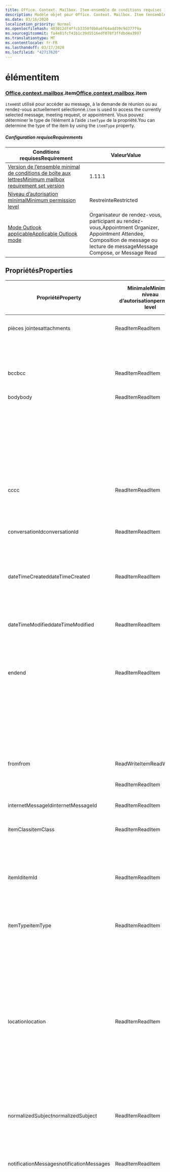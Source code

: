 ```yaml
---
title: Office. Context. Mailbox. Item-ensemble de conditions requises 1,7
description: Modèle objet pour Office. Context. Mailbox. Item (ensemble de conditions requises 1,7)
ms.date: 03/16/2020
localization_priority: Normal
ms.openlocfilehash: 403012df4ffcb3350f0b0a6f64add39c9d377f9a
ms.sourcegitcommit: fa4e81fcf41b1c39d5516edf078f3ffdbd4a3997
ms.translationtype: MT
ms.contentlocale: fr-FR
ms.lasthandoff: 03/17/2020
ms.locfileid: "42717620"
---
```

# <a name="item"></a><span data-ttu-id="6cbc9-103">élément</span><span class="sxs-lookup"><span data-stu-id="6cbc9-103">item</span></span>

### <a name="officecontextmailboxitem"></a><span data-ttu-id="6cbc9-104">[Office](office.md)[.context](office.context.md)[.mailbox](office.context.mailbox.md).item</span><span class="sxs-lookup"><span data-stu-id="6cbc9-104">[Office](office.md)[.context](office.context.md)[.mailbox](office.context.mailbox.md).item</span></span>

<span data-ttu-id="6cbc9-105">`item`est utilisé pour accéder au message, à la demande de réunion ou au rendez-vous actuellement sélectionné.</span><span class="sxs-lookup"><span data-stu-id="6cbc9-105">`item` is used to access the currently selected message, meeting request, or appointment.</span></span> <span data-ttu-id="6cbc9-106">Vous pouvez déterminer le type de l’élément à l’aide `itemType` de la propriété.</span><span class="sxs-lookup"><span data-stu-id="6cbc9-106">You can determine the type of the item by using the `itemType` property.</span></span>

##### <a name="requirements"></a><span data-ttu-id="6cbc9-107">Configuration requise</span><span class="sxs-lookup"><span data-stu-id="6cbc9-107">Requirements</span></span>

|<span data-ttu-id="6cbc9-108">Conditions requises</span><span class="sxs-lookup"><span data-stu-id="6cbc9-108">Requirement</span></span>|<span data-ttu-id="6cbc9-109">Valeur</span><span class="sxs-lookup"><span data-stu-id="6cbc9-109">Value</span></span>|
|---|---|
|[<span data-ttu-id="6cbc9-110">Version de l’ensemble minimal de conditions de boîte aux lettres</span><span class="sxs-lookup"><span data-stu-id="6cbc9-110">Minimum mailbox requirement set version</span></span>](../../requirement-sets/outlook-api-requirement-sets.md)|<span data-ttu-id="6cbc9-111">1.1</span><span class="sxs-lookup"><span data-stu-id="6cbc9-111">1.1</span></span>|
|[<span data-ttu-id="6cbc9-112">Niveau d’autorisation minimal</span><span class="sxs-lookup"><span data-stu-id="6cbc9-112">Minimum permission level</span></span>](../../../outlook/understanding-outlook-add-in-permissions.md)|<span data-ttu-id="6cbc9-113">Restreinte</span><span class="sxs-lookup"><span data-stu-id="6cbc9-113">Restricted</span></span>|
|[<span data-ttu-id="6cbc9-114">Mode Outlook applicable</span><span class="sxs-lookup"><span data-stu-id="6cbc9-114">Applicable Outlook mode</span></span>](../../../outlook/outlook-add-ins-overview.md#extension-points)|<span data-ttu-id="6cbc9-115">Organisateur de rendez-vous, participant au rendez-vous,</span><span class="sxs-lookup"><span data-stu-id="6cbc9-115">Appointment Organizer, Appointment Attendee,</span></span><br><span data-ttu-id="6cbc9-116">Composition de message ou lecture de message</span><span class="sxs-lookup"><span data-stu-id="6cbc9-116">Message Compose, or Message Read</span></span>|

## <a name="properties"></a><span data-ttu-id="6cbc9-117">Propriétés</span><span class="sxs-lookup"><span data-stu-id="6cbc9-117">Properties</span></span>

| <span data-ttu-id="6cbc9-118">Propriété</span><span class="sxs-lookup"><span data-stu-id="6cbc9-118">Property</span></span> | <span data-ttu-id="6cbc9-119">Minimale</span><span class="sxs-lookup"><span data-stu-id="6cbc9-119">Minimum</span></span><br><span data-ttu-id="6cbc9-120">niveau d’autorisation</span><span class="sxs-lookup"><span data-stu-id="6cbc9-120">permission level</span></span> | <span data-ttu-id="6cbc9-121">Détails par mode</span><span class="sxs-lookup"><span data-stu-id="6cbc9-121">Details by mode</span></span> | <span data-ttu-id="6cbc9-122">Type de retour</span><span class="sxs-lookup"><span data-stu-id="6cbc9-122">Return type</span></span> | <span data-ttu-id="6cbc9-123">Minimale</span><span class="sxs-lookup"><span data-stu-id="6cbc9-123">Minimum</span></span><br><span data-ttu-id="6cbc9-124">ensemble de conditions requises</span><span class="sxs-lookup"><span data-stu-id="6cbc9-124">requirement set</span></span> |
|---|---|---|---|:---:|
| <span data-ttu-id="6cbc9-125">pièces jointes</span><span class="sxs-lookup"><span data-stu-id="6cbc9-125">attachments</span></span> | <span data-ttu-id="6cbc9-126">ReadItem</span><span class="sxs-lookup"><span data-stu-id="6cbc9-126">ReadItem</span></span> | [<span data-ttu-id="6cbc9-127">Participant à un rendez-vous</span><span class="sxs-lookup"><span data-stu-id="6cbc9-127">Appointment Attendee</span></span>](/javascript/api/outlook/office.appointmentread?view=outlook-js-1.7#attachments) | <span data-ttu-id="6cbc9-128">Array.<[AttachmentDetails](/javascript/api/outlook/office.attachmentdetails)></span><span class="sxs-lookup"><span data-stu-id="6cbc9-128">Array.<[AttachmentDetails](/javascript/api/outlook/office.attachmentdetails)></span></span> | [<span data-ttu-id="6cbc9-129">1.1</span><span class="sxs-lookup"><span data-stu-id="6cbc9-129">1.1</span></span>](../requirement-set-1.1/outlook-requirement-set-1.1.md) |
| | | [<span data-ttu-id="6cbc9-130">Lecture de message</span><span class="sxs-lookup"><span data-stu-id="6cbc9-130">Message Read</span></span>](/javascript/api/outlook/office.messageread?view=outlook-js-1.7#attachments) | <span data-ttu-id="6cbc9-131">Array.<[AttachmentDetails](/javascript/api/outlook/office.attachmentdetails)></span><span class="sxs-lookup"><span data-stu-id="6cbc9-131">Array.<[AttachmentDetails](/javascript/api/outlook/office.attachmentdetails)></span></span> | [<span data-ttu-id="6cbc9-132">1.1</span><span class="sxs-lookup"><span data-stu-id="6cbc9-132">1.1</span></span>](../requirement-set-1.1/outlook-requirement-set-1.1.md) |
| <span data-ttu-id="6cbc9-133">bcc</span><span class="sxs-lookup"><span data-stu-id="6cbc9-133">bcc</span></span> | <span data-ttu-id="6cbc9-134">ReadItem</span><span class="sxs-lookup"><span data-stu-id="6cbc9-134">ReadItem</span></span> | [<span data-ttu-id="6cbc9-135">Composition de message</span><span class="sxs-lookup"><span data-stu-id="6cbc9-135">Message Compose</span></span>](/javascript/api/outlook/office.messagecompose?view=outlook-js-1.7#bcc) | [<span data-ttu-id="6cbc9-136">Destinataires</span><span class="sxs-lookup"><span data-stu-id="6cbc9-136">Recipients</span></span>](/javascript/api/outlook/office.recipients) | [<span data-ttu-id="6cbc9-137">1.1</span><span class="sxs-lookup"><span data-stu-id="6cbc9-137">1.1</span></span>](../requirement-set-1.1/outlook-requirement-set-1.1.md) |
| <span data-ttu-id="6cbc9-138">body</span><span class="sxs-lookup"><span data-stu-id="6cbc9-138">body</span></span> | <span data-ttu-id="6cbc9-139">ReadItem</span><span class="sxs-lookup"><span data-stu-id="6cbc9-139">ReadItem</span></span> | [<span data-ttu-id="6cbc9-140">Organisateur de rendez-vous</span><span class="sxs-lookup"><span data-stu-id="6cbc9-140">Appointment Organizer</span></span>](/javascript/api/outlook/office.appointmentcompose?view=outlook-js-1.7#body) | [<span data-ttu-id="6cbc9-141">Corps</span><span class="sxs-lookup"><span data-stu-id="6cbc9-141">Body</span></span>](/javascript/api/outlook/office.body) | [<span data-ttu-id="6cbc9-142">1.1</span><span class="sxs-lookup"><span data-stu-id="6cbc9-142">1.1</span></span>](../requirement-set-1.1/outlook-requirement-set-1.1.md) |
| | | [<span data-ttu-id="6cbc9-143">Participant à un rendez-vous</span><span class="sxs-lookup"><span data-stu-id="6cbc9-143">Appointment Attendee</span></span>](/javascript/api/outlook/office.appointmentread?view=outlook-js-1.7#body) | [<span data-ttu-id="6cbc9-144">Corps</span><span class="sxs-lookup"><span data-stu-id="6cbc9-144">Body</span></span>](/javascript/api/outlook/office.body) | [<span data-ttu-id="6cbc9-145">1.1</span><span class="sxs-lookup"><span data-stu-id="6cbc9-145">1.1</span></span>](../requirement-set-1.1/outlook-requirement-set-1.1.md) |
| | | [<span data-ttu-id="6cbc9-146">Composition de message</span><span class="sxs-lookup"><span data-stu-id="6cbc9-146">Message Compose</span></span>](/javascript/api/outlook/office.messagecompose?view=outlook-js-1.7#body) | [<span data-ttu-id="6cbc9-147">Corps</span><span class="sxs-lookup"><span data-stu-id="6cbc9-147">Body</span></span>](/javascript/api/outlook/office.body) | [<span data-ttu-id="6cbc9-148">1.1</span><span class="sxs-lookup"><span data-stu-id="6cbc9-148">1.1</span></span>](../requirement-set-1.1/outlook-requirement-set-1.1.md) |
| | | [<span data-ttu-id="6cbc9-149">Lecture de message</span><span class="sxs-lookup"><span data-stu-id="6cbc9-149">Message Read</span></span>](/javascript/api/outlook/office.messageread?view=outlook-js-1.7#body) | [<span data-ttu-id="6cbc9-150">Corps</span><span class="sxs-lookup"><span data-stu-id="6cbc9-150">Body</span></span>](/javascript/api/outlook/office.body) | [<span data-ttu-id="6cbc9-151">1.1</span><span class="sxs-lookup"><span data-stu-id="6cbc9-151">1.1</span></span>](../requirement-set-1.1/outlook-requirement-set-1.1.md) |
| <span data-ttu-id="6cbc9-152">cc</span><span class="sxs-lookup"><span data-stu-id="6cbc9-152">cc</span></span> | <span data-ttu-id="6cbc9-153">ReadItem</span><span class="sxs-lookup"><span data-stu-id="6cbc9-153">ReadItem</span></span> | [<span data-ttu-id="6cbc9-154">Composition de message</span><span class="sxs-lookup"><span data-stu-id="6cbc9-154">Message Compose</span></span>](/javascript/api/outlook/office.messagecompose?view=outlook-js-1.7#cc) | [<span data-ttu-id="6cbc9-155">Destinataires</span><span class="sxs-lookup"><span data-stu-id="6cbc9-155">Recipients</span></span>](/javascript/api/outlook/office.recipients) | [<span data-ttu-id="6cbc9-156">1.1</span><span class="sxs-lookup"><span data-stu-id="6cbc9-156">1.1</span></span>](../requirement-set-1.1/outlook-requirement-set-1.1.md) |
| | | [<span data-ttu-id="6cbc9-157">Lecture de message</span><span class="sxs-lookup"><span data-stu-id="6cbc9-157">Message Read</span></span>](/javascript/api/outlook/office.messageread?view=outlook-js-1.7#cc) | <span data-ttu-id="6cbc9-158">Tableau. <[EmailAddressDetails](/javascript/api/outlook/office.emailaddressdetails)></span><span class="sxs-lookup"><span data-stu-id="6cbc9-158">Array.<[EmailAddressDetails](/javascript/api/outlook/office.emailaddressdetails)></span></span> | [<span data-ttu-id="6cbc9-159">1.1</span><span class="sxs-lookup"><span data-stu-id="6cbc9-159">1.1</span></span>](../requirement-set-1.1/outlook-requirement-set-1.1.md) |
| <span data-ttu-id="6cbc9-160">conversationId</span><span class="sxs-lookup"><span data-stu-id="6cbc9-160">conversationId</span></span> | <span data-ttu-id="6cbc9-161">ReadItem</span><span class="sxs-lookup"><span data-stu-id="6cbc9-161">ReadItem</span></span> | [<span data-ttu-id="6cbc9-162">Composition de message</span><span class="sxs-lookup"><span data-stu-id="6cbc9-162">Message Compose</span></span>](/javascript/api/outlook/office.messagecompose?view=outlook-js-1.7#conversationid) | <span data-ttu-id="6cbc9-163">Chaîne</span><span class="sxs-lookup"><span data-stu-id="6cbc9-163">String</span></span> | [<span data-ttu-id="6cbc9-164">1.1</span><span class="sxs-lookup"><span data-stu-id="6cbc9-164">1.1</span></span>](../requirement-set-1.1/outlook-requirement-set-1.1.md) |
| | | [<span data-ttu-id="6cbc9-165">Lecture de message</span><span class="sxs-lookup"><span data-stu-id="6cbc9-165">Message Read</span></span>](/javascript/api/outlook/office.messageread?view=outlook-js-1.7#conversationid) | <span data-ttu-id="6cbc9-166">Chaîne</span><span class="sxs-lookup"><span data-stu-id="6cbc9-166">String</span></span> | [<span data-ttu-id="6cbc9-167">1.1</span><span class="sxs-lookup"><span data-stu-id="6cbc9-167">1.1</span></span>](../requirement-set-1.1/outlook-requirement-set-1.1.md) |
| <span data-ttu-id="6cbc9-168">dateTimeCreated</span><span class="sxs-lookup"><span data-stu-id="6cbc9-168">dateTimeCreated</span></span> | <span data-ttu-id="6cbc9-169">ReadItem</span><span class="sxs-lookup"><span data-stu-id="6cbc9-169">ReadItem</span></span> | [<span data-ttu-id="6cbc9-170">Participant à un rendez-vous</span><span class="sxs-lookup"><span data-stu-id="6cbc9-170">Appointment Attendee</span></span>](/javascript/api/outlook/office.appointmentread?view=outlook-js-1.7#datetimecreated) | <span data-ttu-id="6cbc9-171">Date</span><span class="sxs-lookup"><span data-stu-id="6cbc9-171">Date</span></span> | [<span data-ttu-id="6cbc9-172">1.1</span><span class="sxs-lookup"><span data-stu-id="6cbc9-172">1.1</span></span>](../requirement-set-1.1/outlook-requirement-set-1.1.md) |
| | | [<span data-ttu-id="6cbc9-173">Lecture de message</span><span class="sxs-lookup"><span data-stu-id="6cbc9-173">Message Read</span></span>](/javascript/api/outlook/office.messageread?view=outlook-js-1.7#datetimecreated) | <span data-ttu-id="6cbc9-174">Date</span><span class="sxs-lookup"><span data-stu-id="6cbc9-174">Date</span></span> | [<span data-ttu-id="6cbc9-175">1.1</span><span class="sxs-lookup"><span data-stu-id="6cbc9-175">1.1</span></span>](../requirement-set-1.1/outlook-requirement-set-1.1.md) |
| <span data-ttu-id="6cbc9-176">dateTimeModified</span><span class="sxs-lookup"><span data-stu-id="6cbc9-176">dateTimeModified</span></span> | <span data-ttu-id="6cbc9-177">ReadItem</span><span class="sxs-lookup"><span data-stu-id="6cbc9-177">ReadItem</span></span> | [<span data-ttu-id="6cbc9-178">Participant à un rendez-vous</span><span class="sxs-lookup"><span data-stu-id="6cbc9-178">Appointment Attendee</span></span>](/javascript/api/outlook/office.appointmentread?view=outlook-js-1.7#datetimemodified) | <span data-ttu-id="6cbc9-179">Date</span><span class="sxs-lookup"><span data-stu-id="6cbc9-179">Date</span></span> | [<span data-ttu-id="6cbc9-180">1.1</span><span class="sxs-lookup"><span data-stu-id="6cbc9-180">1.1</span></span>](../requirement-set-1.1/outlook-requirement-set-1.1.md) |
| | | [<span data-ttu-id="6cbc9-181">Lecture de message</span><span class="sxs-lookup"><span data-stu-id="6cbc9-181">Message Read</span></span>](/javascript/api/outlook/office.messageread?view=outlook-js-1.7#datetimemodified) | <span data-ttu-id="6cbc9-182">Date</span><span class="sxs-lookup"><span data-stu-id="6cbc9-182">Date</span></span> | [<span data-ttu-id="6cbc9-183">1.1</span><span class="sxs-lookup"><span data-stu-id="6cbc9-183">1.1</span></span>](../requirement-set-1.1/outlook-requirement-set-1.1.md) |
| <span data-ttu-id="6cbc9-184">end</span><span class="sxs-lookup"><span data-stu-id="6cbc9-184">end</span></span> | <span data-ttu-id="6cbc9-185">ReadItem</span><span class="sxs-lookup"><span data-stu-id="6cbc9-185">ReadItem</span></span> | [<span data-ttu-id="6cbc9-186">Organisateur de rendez-vous</span><span class="sxs-lookup"><span data-stu-id="6cbc9-186">Appointment Organizer</span></span>](/javascript/api/outlook/office.appointmentcompose?view=outlook-js-1.7#end) | [<span data-ttu-id="6cbc9-187">Time</span><span class="sxs-lookup"><span data-stu-id="6cbc9-187">Time</span></span>](/javascript/api/outlook/office.time) | [<span data-ttu-id="6cbc9-188">1.1</span><span class="sxs-lookup"><span data-stu-id="6cbc9-188">1.1</span></span>](../requirement-set-1.1/outlook-requirement-set-1.1.md) |
| | | [<span data-ttu-id="6cbc9-189">Participant à un rendez-vous</span><span class="sxs-lookup"><span data-stu-id="6cbc9-189">Appointment Attendee</span></span>](/javascript/api/outlook/office.appointmentread?view=outlook-js-1.7#end) | <span data-ttu-id="6cbc9-190">Date</span><span class="sxs-lookup"><span data-stu-id="6cbc9-190">Date</span></span> | [<span data-ttu-id="6cbc9-191">1.1</span><span class="sxs-lookup"><span data-stu-id="6cbc9-191">1.1</span></span>](../requirement-set-1.1/outlook-requirement-set-1.1.md) |
| | | [<span data-ttu-id="6cbc9-192">Lecture de message</span><span class="sxs-lookup"><span data-stu-id="6cbc9-192">Message Read</span></span>](/javascript/api/outlook/office.messageread?view=outlook-js-1.7#end)<br><span data-ttu-id="6cbc9-193">(Demande de réunion)</span><span class="sxs-lookup"><span data-stu-id="6cbc9-193">(Meeting Request)</span></span> | <span data-ttu-id="6cbc9-194">Date</span><span class="sxs-lookup"><span data-stu-id="6cbc9-194">Date</span></span> | [<span data-ttu-id="6cbc9-195">1.1</span><span class="sxs-lookup"><span data-stu-id="6cbc9-195">1.1</span></span>](../requirement-set-1.1/outlook-requirement-set-1.1.md) |
| <span data-ttu-id="6cbc9-196">from</span><span class="sxs-lookup"><span data-stu-id="6cbc9-196">from</span></span> | <span data-ttu-id="6cbc9-197">ReadWriteItem</span><span class="sxs-lookup"><span data-stu-id="6cbc9-197">ReadWriteItem</span></span> | [<span data-ttu-id="6cbc9-198">Composition de message</span><span class="sxs-lookup"><span data-stu-id="6cbc9-198">Message Compose</span></span>](/javascript/api/outlook/office.messagecompose?view=outlook-js-1.7#from) | [<span data-ttu-id="6cbc9-199">From</span><span class="sxs-lookup"><span data-stu-id="6cbc9-199">From</span></span>](/javascript/api/outlook/office.from) | [<span data-ttu-id="6cbc9-200">1,7</span><span class="sxs-lookup"><span data-stu-id="6cbc9-200">1.7</span></span>](../requirement-set-1.7/outlook-requirement-set-1.7.md) |
| | <span data-ttu-id="6cbc9-201">ReadItem</span><span class="sxs-lookup"><span data-stu-id="6cbc9-201">ReadItem</span></span> | [<span data-ttu-id="6cbc9-202">Lecture de message</span><span class="sxs-lookup"><span data-stu-id="6cbc9-202">Message Read</span></span>](/javascript/api/outlook/office.messageread?view=outlook-js-1.7#from) | [<span data-ttu-id="6cbc9-203">EmailAddressDetails</span><span class="sxs-lookup"><span data-stu-id="6cbc9-203">EmailAddressDetails</span></span>](/javascript/api/outlook/office.emailaddressdetails) | [<span data-ttu-id="6cbc9-204">1.1</span><span class="sxs-lookup"><span data-stu-id="6cbc9-204">1.1</span></span>](../requirement-set-1.1/outlook-requirement-set-1.1.md) |
| <span data-ttu-id="6cbc9-205">internetMessageId</span><span class="sxs-lookup"><span data-stu-id="6cbc9-205">internetMessageId</span></span> | <span data-ttu-id="6cbc9-206">ReadItem</span><span class="sxs-lookup"><span data-stu-id="6cbc9-206">ReadItem</span></span> | [<span data-ttu-id="6cbc9-207">Lecture de message</span><span class="sxs-lookup"><span data-stu-id="6cbc9-207">Message Read</span></span>](/javascript/api/outlook/office.messageread?view=outlook-js-1.7#internetmessageid) | <span data-ttu-id="6cbc9-208">Chaîne</span><span class="sxs-lookup"><span data-stu-id="6cbc9-208">String</span></span> | [<span data-ttu-id="6cbc9-209">1.1</span><span class="sxs-lookup"><span data-stu-id="6cbc9-209">1.1</span></span>](../requirement-set-1.1/outlook-requirement-set-1.1.md) |
| <span data-ttu-id="6cbc9-210">itemClass</span><span class="sxs-lookup"><span data-stu-id="6cbc9-210">itemClass</span></span> | <span data-ttu-id="6cbc9-211">ReadItem</span><span class="sxs-lookup"><span data-stu-id="6cbc9-211">ReadItem</span></span> | [<span data-ttu-id="6cbc9-212">Participant à un rendez-vous</span><span class="sxs-lookup"><span data-stu-id="6cbc9-212">Appointment Attendee</span></span>](/javascript/api/outlook/office.appointmentread?view=outlook-js-1.7#itemclass) | <span data-ttu-id="6cbc9-213">Chaîne</span><span class="sxs-lookup"><span data-stu-id="6cbc9-213">String</span></span> | [<span data-ttu-id="6cbc9-214">1.1</span><span class="sxs-lookup"><span data-stu-id="6cbc9-214">1.1</span></span>](../requirement-set-1.1/outlook-requirement-set-1.1.md) |
| | | [<span data-ttu-id="6cbc9-215">Lecture de message</span><span class="sxs-lookup"><span data-stu-id="6cbc9-215">Message Read</span></span>](/javascript/api/outlook/office.messageread?view=outlook-js-1.7#itemclass) | <span data-ttu-id="6cbc9-216">Chaîne</span><span class="sxs-lookup"><span data-stu-id="6cbc9-216">String</span></span> | [<span data-ttu-id="6cbc9-217">1.1</span><span class="sxs-lookup"><span data-stu-id="6cbc9-217">1.1</span></span>](../requirement-set-1.1/outlook-requirement-set-1.1.md) |
| <span data-ttu-id="6cbc9-218">itemId</span><span class="sxs-lookup"><span data-stu-id="6cbc9-218">itemId</span></span> | <span data-ttu-id="6cbc9-219">ReadItem</span><span class="sxs-lookup"><span data-stu-id="6cbc9-219">ReadItem</span></span> | [<span data-ttu-id="6cbc9-220">Participant à un rendez-vous</span><span class="sxs-lookup"><span data-stu-id="6cbc9-220">Appointment Attendee</span></span>](/javascript/api/outlook/office.appointmentread?view=outlook-js-1.7#itemid) | <span data-ttu-id="6cbc9-221">Chaîne</span><span class="sxs-lookup"><span data-stu-id="6cbc9-221">String</span></span> | [<span data-ttu-id="6cbc9-222">1.1</span><span class="sxs-lookup"><span data-stu-id="6cbc9-222">1.1</span></span>](../requirement-set-1.1/outlook-requirement-set-1.1.md) |
| | | [<span data-ttu-id="6cbc9-223">Lecture de message</span><span class="sxs-lookup"><span data-stu-id="6cbc9-223">Message Read</span></span>](/javascript/api/outlook/office.messageread?view=outlook-js-1.7#itemid) | <span data-ttu-id="6cbc9-224">Chaîne</span><span class="sxs-lookup"><span data-stu-id="6cbc9-224">String</span></span> | [<span data-ttu-id="6cbc9-225">1.1</span><span class="sxs-lookup"><span data-stu-id="6cbc9-225">1.1</span></span>](../requirement-set-1.1/outlook-requirement-set-1.1.md) |
| <span data-ttu-id="6cbc9-226">itemType</span><span class="sxs-lookup"><span data-stu-id="6cbc9-226">itemType</span></span> | <span data-ttu-id="6cbc9-227">ReadItem</span><span class="sxs-lookup"><span data-stu-id="6cbc9-227">ReadItem</span></span> | [<span data-ttu-id="6cbc9-228">Organisateur de rendez-vous</span><span class="sxs-lookup"><span data-stu-id="6cbc9-228">Appointment Organizer</span></span>](/javascript/api/outlook/office.appointmentcompose?view=outlook-js-1.7#itemtype) | [<span data-ttu-id="6cbc9-229">MailboxEnums. ItemType</span><span class="sxs-lookup"><span data-stu-id="6cbc9-229">MailboxEnums.ItemType</span></span>](/javascript/api/outlook/office.mailboxenums.itemtype) | [<span data-ttu-id="6cbc9-230">1.1</span><span class="sxs-lookup"><span data-stu-id="6cbc9-230">1.1</span></span>](../requirement-set-1.1/outlook-requirement-set-1.1.md) |
| | | [<span data-ttu-id="6cbc9-231">Participant à un rendez-vous</span><span class="sxs-lookup"><span data-stu-id="6cbc9-231">Appointment Attendee</span></span>](/javascript/api/outlook/office.appointmentread?view=outlook-js-1.7#itemtype) | [<span data-ttu-id="6cbc9-232">MailboxEnums. ItemType</span><span class="sxs-lookup"><span data-stu-id="6cbc9-232">MailboxEnums.ItemType</span></span>](/javascript/api/outlook/office.mailboxenums.itemtype) | [<span data-ttu-id="6cbc9-233">1.1</span><span class="sxs-lookup"><span data-stu-id="6cbc9-233">1.1</span></span>](../requirement-set-1.1/outlook-requirement-set-1.1.md) |
| | | [<span data-ttu-id="6cbc9-234">Composition de message</span><span class="sxs-lookup"><span data-stu-id="6cbc9-234">Message Compose</span></span>](/javascript/api/outlook/office.messagecompose?view=outlook-js-1.7#itemtype) | [<span data-ttu-id="6cbc9-235">MailboxEnums. ItemType</span><span class="sxs-lookup"><span data-stu-id="6cbc9-235">MailboxEnums.ItemType</span></span>](/javascript/api/outlook/office.mailboxenums.itemtype) | [<span data-ttu-id="6cbc9-236">1.1</span><span class="sxs-lookup"><span data-stu-id="6cbc9-236">1.1</span></span>](../requirement-set-1.1/outlook-requirement-set-1.1.md) |
| | | [<span data-ttu-id="6cbc9-237">Lecture de message</span><span class="sxs-lookup"><span data-stu-id="6cbc9-237">Message Read</span></span>](/javascript/api/outlook/office.messageread?view=outlook-js-1.7#itemtype) | [<span data-ttu-id="6cbc9-238">MailboxEnums. ItemType</span><span class="sxs-lookup"><span data-stu-id="6cbc9-238">MailboxEnums.ItemType</span></span>](/javascript/api/outlook/office.mailboxenums.itemtype) | [<span data-ttu-id="6cbc9-239">1.1</span><span class="sxs-lookup"><span data-stu-id="6cbc9-239">1.1</span></span>](../requirement-set-1.1/outlook-requirement-set-1.1.md) |
| <span data-ttu-id="6cbc9-240">location</span><span class="sxs-lookup"><span data-stu-id="6cbc9-240">location</span></span> | <span data-ttu-id="6cbc9-241">ReadItem</span><span class="sxs-lookup"><span data-stu-id="6cbc9-241">ReadItem</span></span> | [<span data-ttu-id="6cbc9-242">Organisateur de rendez-vous</span><span class="sxs-lookup"><span data-stu-id="6cbc9-242">Appointment Organizer</span></span>](/javascript/api/outlook/office.appointmentcompose?view=outlook-js-1.7#location) | [<span data-ttu-id="6cbc9-243">Location</span><span class="sxs-lookup"><span data-stu-id="6cbc9-243">Location</span></span>](/javascript/api/outlook/office.location) | [<span data-ttu-id="6cbc9-244">1.1</span><span class="sxs-lookup"><span data-stu-id="6cbc9-244">1.1</span></span>](../requirement-set-1.1/outlook-requirement-set-1.1.md) |
| | | [<span data-ttu-id="6cbc9-245">Participant à un rendez-vous</span><span class="sxs-lookup"><span data-stu-id="6cbc9-245">Appointment Attendee</span></span>](/javascript/api/outlook/office.appointmentread?view=outlook-js-1.7#location) | <span data-ttu-id="6cbc9-246">Chaîne</span><span class="sxs-lookup"><span data-stu-id="6cbc9-246">String</span></span> | [<span data-ttu-id="6cbc9-247">1.1</span><span class="sxs-lookup"><span data-stu-id="6cbc9-247">1.1</span></span>](../requirement-set-1.1/outlook-requirement-set-1.1.md) |
| | | [<span data-ttu-id="6cbc9-248">Lecture de message</span><span class="sxs-lookup"><span data-stu-id="6cbc9-248">Message Read</span></span>](/javascript/api/outlook/office.messageread?view=outlook-js-1.7#location)<br><span data-ttu-id="6cbc9-249">(Demande de réunion)</span><span class="sxs-lookup"><span data-stu-id="6cbc9-249">(Meeting Request)</span></span> | <span data-ttu-id="6cbc9-250">Chaîne</span><span class="sxs-lookup"><span data-stu-id="6cbc9-250">String</span></span> | [<span data-ttu-id="6cbc9-251">1.1</span><span class="sxs-lookup"><span data-stu-id="6cbc9-251">1.1</span></span>](../requirement-set-1.1/outlook-requirement-set-1.1.md) |
| <span data-ttu-id="6cbc9-252">normalizedSubject</span><span class="sxs-lookup"><span data-stu-id="6cbc9-252">normalizedSubject</span></span> | <span data-ttu-id="6cbc9-253">ReadItem</span><span class="sxs-lookup"><span data-stu-id="6cbc9-253">ReadItem</span></span> | [<span data-ttu-id="6cbc9-254">Participant à un rendez-vous</span><span class="sxs-lookup"><span data-stu-id="6cbc9-254">Appointment Attendee</span></span>](/javascript/api/outlook/office.appointmentread?view=outlook-js-1.7#normalizedsubject) | <span data-ttu-id="6cbc9-255">Chaîne</span><span class="sxs-lookup"><span data-stu-id="6cbc9-255">String</span></span> | [<span data-ttu-id="6cbc9-256">1.1</span><span class="sxs-lookup"><span data-stu-id="6cbc9-256">1.1</span></span>](../requirement-set-1.1/outlook-requirement-set-1.1.md) |
| | | [<span data-ttu-id="6cbc9-257">Lecture de message</span><span class="sxs-lookup"><span data-stu-id="6cbc9-257">Message Read</span></span>](/javascript/api/outlook/office.messageread?view=outlook-js-1.7#normalizedsubject) | <span data-ttu-id="6cbc9-258">Chaîne</span><span class="sxs-lookup"><span data-stu-id="6cbc9-258">String</span></span> | [<span data-ttu-id="6cbc9-259">1.1</span><span class="sxs-lookup"><span data-stu-id="6cbc9-259">1.1</span></span>](../requirement-set-1.1/outlook-requirement-set-1.1.md) |
| <span data-ttu-id="6cbc9-260">notificationMessages</span><span class="sxs-lookup"><span data-stu-id="6cbc9-260">notificationMessages</span></span> | <span data-ttu-id="6cbc9-261">ReadItem</span><span class="sxs-lookup"><span data-stu-id="6cbc9-261">ReadItem</span></span> | [<span data-ttu-id="6cbc9-262">Organisateur de rendez-vous</span><span class="sxs-lookup"><span data-stu-id="6cbc9-262">Appointment Organizer</span></span>](/javascript/api/outlook/office.appointmentcompose?view=outlook-js-1.7#notificationmessages) | [<span data-ttu-id="6cbc9-263">NotificationMessages</span><span class="sxs-lookup"><span data-stu-id="6cbc9-263">NotificationMessages</span></span>](/javascript/api/outlook/office.notificationmessages) | [<span data-ttu-id="6cbc9-264">1.3</span><span class="sxs-lookup"><span data-stu-id="6cbc9-264">1.3</span></span>](../requirement-set-1.3/outlook-requirement-set-1.3.md) |
| | | [<span data-ttu-id="6cbc9-265">Participant à un rendez-vous</span><span class="sxs-lookup"><span data-stu-id="6cbc9-265">Appointment Attendee</span></span>](/javascript/api/outlook/office.appointmentread?view=outlook-js-1.7#notificationmessages) | [<span data-ttu-id="6cbc9-266">NotificationMessages</span><span class="sxs-lookup"><span data-stu-id="6cbc9-266">NotificationMessages</span></span>](/javascript/api/outlook/office.notificationmessages) | [<span data-ttu-id="6cbc9-267">1.3</span><span class="sxs-lookup"><span data-stu-id="6cbc9-267">1.3</span></span>](../requirement-set-1.3/outlook-requirement-set-1.3.md) |
| | | [<span data-ttu-id="6cbc9-268">Composition de message</span><span class="sxs-lookup"><span data-stu-id="6cbc9-268">Message Compose</span></span>](/javascript/api/outlook/office.messagecompose?view=outlook-js-1.7#notificationmessages) | [<span data-ttu-id="6cbc9-269">NotificationMessages</span><span class="sxs-lookup"><span data-stu-id="6cbc9-269">NotificationMessages</span></span>](/javascript/api/outlook/office.notificationmessages) | [<span data-ttu-id="6cbc9-270">1.3</span><span class="sxs-lookup"><span data-stu-id="6cbc9-270">1.3</span></span>](../requirement-set-1.3/outlook-requirement-set-1.3.md) |
| | | [<span data-ttu-id="6cbc9-271">Lecture de message</span><span class="sxs-lookup"><span data-stu-id="6cbc9-271">Message Read</span></span>](/javascript/api/outlook/office.messageread?view=outlook-js-1.7#notificationmessages) | [<span data-ttu-id="6cbc9-272">NotificationMessages</span><span class="sxs-lookup"><span data-stu-id="6cbc9-272">NotificationMessages</span></span>](/javascript/api/outlook/office.notificationmessages) | [<span data-ttu-id="6cbc9-273">1.3</span><span class="sxs-lookup"><span data-stu-id="6cbc9-273">1.3</span></span>](../requirement-set-1.3/outlook-requirement-set-1.3.md) |
| <span data-ttu-id="6cbc9-274">optionalAttendees</span><span class="sxs-lookup"><span data-stu-id="6cbc9-274">optionalAttendees</span></span> | <span data-ttu-id="6cbc9-275">ReadItem</span><span class="sxs-lookup"><span data-stu-id="6cbc9-275">ReadItem</span></span> | [<span data-ttu-id="6cbc9-276">Organisateur de rendez-vous</span><span class="sxs-lookup"><span data-stu-id="6cbc9-276">Appointment Organizer</span></span>](/javascript/api/outlook/office.appointmentcompose?view=outlook-js-1.7#optionalattendees) | [<span data-ttu-id="6cbc9-277">Destinataires</span><span class="sxs-lookup"><span data-stu-id="6cbc9-277">Recipients</span></span>](/javascript/api/outlook/office.recipients) | [<span data-ttu-id="6cbc9-278">1.1</span><span class="sxs-lookup"><span data-stu-id="6cbc9-278">1.1</span></span>](../requirement-set-1.1/outlook-requirement-set-1.1.md) |
| | | [<span data-ttu-id="6cbc9-279">Participant à un rendez-vous</span><span class="sxs-lookup"><span data-stu-id="6cbc9-279">Appointment Attendee</span></span>](/javascript/api/outlook/office.appointmentread?view=outlook-js-1.7#optionalattendees) | <span data-ttu-id="6cbc9-280">Tableau. <[EmailAddressDetails](/javascript/api/outlook/office.emailaddressdetails)></span><span class="sxs-lookup"><span data-stu-id="6cbc9-280">Array.<[EmailAddressDetails](/javascript/api/outlook/office.emailaddressdetails)></span></span> | [<span data-ttu-id="6cbc9-281">1.1</span><span class="sxs-lookup"><span data-stu-id="6cbc9-281">1.1</span></span>](../requirement-set-1.1/outlook-requirement-set-1.1.md) |
| <span data-ttu-id="6cbc9-282">organizer</span><span class="sxs-lookup"><span data-stu-id="6cbc9-282">organizer</span></span> | <span data-ttu-id="6cbc9-283">ReadWriteItem</span><span class="sxs-lookup"><span data-stu-id="6cbc9-283">ReadWriteItem</span></span> | [<span data-ttu-id="6cbc9-284">Organisateur de rendez-vous</span><span class="sxs-lookup"><span data-stu-id="6cbc9-284">Appointment Organizer</span></span>](/javascript/api/outlook/office.appointmentcompose?view=outlook-js-1.7#organizer) | [<span data-ttu-id="6cbc9-285">Organizer</span><span class="sxs-lookup"><span data-stu-id="6cbc9-285">Organizer</span></span>](/javascript/api/outlook/office.organizer) | [<span data-ttu-id="6cbc9-286">1,7</span><span class="sxs-lookup"><span data-stu-id="6cbc9-286">1.7</span></span>](../requirement-set-1.7/outlook-requirement-set-1.7.md) |
| | <span data-ttu-id="6cbc9-287">ReadItem</span><span class="sxs-lookup"><span data-stu-id="6cbc9-287">ReadItem</span></span> | [<span data-ttu-id="6cbc9-288">Participant à un rendez-vous</span><span class="sxs-lookup"><span data-stu-id="6cbc9-288">Appointment Attendee</span></span>](/javascript/api/outlook/office.appointmentread?view=outlook-js-1.7#organizer) | [<span data-ttu-id="6cbc9-289">EmailAddressDetails</span><span class="sxs-lookup"><span data-stu-id="6cbc9-289">EmailAddressDetails</span></span>](/javascript/api/outlook/office.emailaddressdetails) | [<span data-ttu-id="6cbc9-290">1.1</span><span class="sxs-lookup"><span data-stu-id="6cbc9-290">1.1</span></span>](../requirement-set-1.1/outlook-requirement-set-1.1.md) |
| <span data-ttu-id="6cbc9-291">recurrence</span><span class="sxs-lookup"><span data-stu-id="6cbc9-291">recurrence</span></span> | <span data-ttu-id="6cbc9-292">ReadItem</span><span class="sxs-lookup"><span data-stu-id="6cbc9-292">ReadItem</span></span> | [<span data-ttu-id="6cbc9-293">Organisateur de rendez-vous</span><span class="sxs-lookup"><span data-stu-id="6cbc9-293">Appointment Organizer</span></span>](/javascript/api/outlook/office.appointmentcompose?view=outlook-js-1.7#recurrence) | [<span data-ttu-id="6cbc9-294">Instances</span><span class="sxs-lookup"><span data-stu-id="6cbc9-294">Recurrence</span></span>](/javascript/api/outlook/office.recurrence) | [<span data-ttu-id="6cbc9-295">1,7</span><span class="sxs-lookup"><span data-stu-id="6cbc9-295">1.7</span></span>](../requirement-set-1.7/outlook-requirement-set-1.7.md) |
| | | [<span data-ttu-id="6cbc9-296">Participant à un rendez-vous</span><span class="sxs-lookup"><span data-stu-id="6cbc9-296">Appointment Attendee</span></span>](/javascript/api/outlook/office.appointmentread?view=outlook-js-1.7#recurrence) | [<span data-ttu-id="6cbc9-297">Instances</span><span class="sxs-lookup"><span data-stu-id="6cbc9-297">Recurrence</span></span>](/javascript/api/outlook/office.recurrence) | [<span data-ttu-id="6cbc9-298">1,7</span><span class="sxs-lookup"><span data-stu-id="6cbc9-298">1.7</span></span>](../requirement-set-1.7/outlook-requirement-set-1.7.md) |
| | | [<span data-ttu-id="6cbc9-299">Lecture de message</span><span class="sxs-lookup"><span data-stu-id="6cbc9-299">Message Read</span></span>](/javascript/api/outlook/office.messageread?view=outlook-js-1.7#recurrence)<br><span data-ttu-id="6cbc9-300">(Demande de réunion)</span><span class="sxs-lookup"><span data-stu-id="6cbc9-300">(Meeting Request)</span></span> | [<span data-ttu-id="6cbc9-301">Instances</span><span class="sxs-lookup"><span data-stu-id="6cbc9-301">Recurrence</span></span>](/javascript/api/outlook/office.recurrence) | [<span data-ttu-id="6cbc9-302">1,7</span><span class="sxs-lookup"><span data-stu-id="6cbc9-302">1.7</span></span>](../requirement-set-1.7/outlook-requirement-set-1.7.md) |
| <span data-ttu-id="6cbc9-303">requiredAttendees</span><span class="sxs-lookup"><span data-stu-id="6cbc9-303">requiredAttendees</span></span> | <span data-ttu-id="6cbc9-304">ReadItem</span><span class="sxs-lookup"><span data-stu-id="6cbc9-304">ReadItem</span></span> | [<span data-ttu-id="6cbc9-305">Organisateur de rendez-vous</span><span class="sxs-lookup"><span data-stu-id="6cbc9-305">Appointment Organizer</span></span>](/javascript/api/outlook/office.appointmentcompose?view=outlook-js-1.7#requiredattendees) | [<span data-ttu-id="6cbc9-306">Destinataires</span><span class="sxs-lookup"><span data-stu-id="6cbc9-306">Recipients</span></span>](/javascript/api/outlook/office.recipients) | [<span data-ttu-id="6cbc9-307">1.1</span><span class="sxs-lookup"><span data-stu-id="6cbc9-307">1.1</span></span>](../requirement-set-1.1/outlook-requirement-set-1.1.md) |
| | | [<span data-ttu-id="6cbc9-308">Participant à un rendez-vous</span><span class="sxs-lookup"><span data-stu-id="6cbc9-308">Appointment Attendee</span></span>](/javascript/api/outlook/office.appointmentread?view=outlook-js-1.7#requiredattendees) | <span data-ttu-id="6cbc9-309">Tableau. <[EmailAddressDetails](/javascript/api/outlook/office.emailaddressdetails)></span><span class="sxs-lookup"><span data-stu-id="6cbc9-309">Array.<[EmailAddressDetails](/javascript/api/outlook/office.emailaddressdetails)></span></span> | [<span data-ttu-id="6cbc9-310">1.1</span><span class="sxs-lookup"><span data-stu-id="6cbc9-310">1.1</span></span>](../requirement-set-1.1/outlook-requirement-set-1.1.md) |
| <span data-ttu-id="6cbc9-311">expéditeur</span><span class="sxs-lookup"><span data-stu-id="6cbc9-311">sender</span></span> | <span data-ttu-id="6cbc9-312">ReadItem</span><span class="sxs-lookup"><span data-stu-id="6cbc9-312">ReadItem</span></span> | [<span data-ttu-id="6cbc9-313">Lecture de message</span><span class="sxs-lookup"><span data-stu-id="6cbc9-313">Message Read</span></span>](/javascript/api/outlook/office.messageread?view=outlook-js-1.7#sender) | [<span data-ttu-id="6cbc9-314">EmailAddressDetails</span><span class="sxs-lookup"><span data-stu-id="6cbc9-314">EmailAddressDetails</span></span>](/javascript/api/outlook/office.emailaddressdetails) | [<span data-ttu-id="6cbc9-315">1.1</span><span class="sxs-lookup"><span data-stu-id="6cbc9-315">1.1</span></span>](../requirement-set-1.1/outlook-requirement-set-1.1.md) |
| <span data-ttu-id="6cbc9-316">seriesId</span><span class="sxs-lookup"><span data-stu-id="6cbc9-316">seriesId</span></span> | <span data-ttu-id="6cbc9-317">ReadItem</span><span class="sxs-lookup"><span data-stu-id="6cbc9-317">ReadItem</span></span> | [<span data-ttu-id="6cbc9-318">Organisateur de rendez-vous</span><span class="sxs-lookup"><span data-stu-id="6cbc9-318">Appointment Organizer</span></span>](/javascript/api/outlook/office.appointmentcompose?view=outlook-js-1.7#seriesid) | <span data-ttu-id="6cbc9-319">Chaîne</span><span class="sxs-lookup"><span data-stu-id="6cbc9-319">String</span></span> | [<span data-ttu-id="6cbc9-320">1,7</span><span class="sxs-lookup"><span data-stu-id="6cbc9-320">1.7</span></span>](../requirement-set-1.7/outlook-requirement-set-1.7.md) |
| | | [<span data-ttu-id="6cbc9-321">Participant à un rendez-vous</span><span class="sxs-lookup"><span data-stu-id="6cbc9-321">Appointment Attendee</span></span>](/javascript/api/outlook/office.appointmentread?view=outlook-js-1.7#seriesid) | <span data-ttu-id="6cbc9-322">Chaîne</span><span class="sxs-lookup"><span data-stu-id="6cbc9-322">String</span></span> | [<span data-ttu-id="6cbc9-323">1,7</span><span class="sxs-lookup"><span data-stu-id="6cbc9-323">1.7</span></span>](../requirement-set-1.7/outlook-requirement-set-1.7.md) |
| | | [<span data-ttu-id="6cbc9-324">Composition de message</span><span class="sxs-lookup"><span data-stu-id="6cbc9-324">Message Compose</span></span>](/javascript/api/outlook/office.messagecompose?view=outlook-js-1.7#seriesid) | <span data-ttu-id="6cbc9-325">Chaîne</span><span class="sxs-lookup"><span data-stu-id="6cbc9-325">String</span></span> | [<span data-ttu-id="6cbc9-326">1,7</span><span class="sxs-lookup"><span data-stu-id="6cbc9-326">1.7</span></span>](../requirement-set-1.7/outlook-requirement-set-1.7.md) |
| | | [<span data-ttu-id="6cbc9-327">Lecture de message</span><span class="sxs-lookup"><span data-stu-id="6cbc9-327">Message Read</span></span>](/javascript/api/outlook/office.messageread?view=outlook-js-1.7#seriesid) | <span data-ttu-id="6cbc9-328">Chaîne</span><span class="sxs-lookup"><span data-stu-id="6cbc9-328">String</span></span> | [<span data-ttu-id="6cbc9-329">1,7</span><span class="sxs-lookup"><span data-stu-id="6cbc9-329">1.7</span></span>](../requirement-set-1.7/outlook-requirement-set-1.7.md) |
| <span data-ttu-id="6cbc9-330">start</span><span class="sxs-lookup"><span data-stu-id="6cbc9-330">start</span></span> | <span data-ttu-id="6cbc9-331">ReadItem</span><span class="sxs-lookup"><span data-stu-id="6cbc9-331">ReadItem</span></span> | [<span data-ttu-id="6cbc9-332">Organisateur de rendez-vous</span><span class="sxs-lookup"><span data-stu-id="6cbc9-332">Appointment Organizer</span></span>](/javascript/api/outlook/office.appointmentcompose?view=outlook-js-1.7#start) | [<span data-ttu-id="6cbc9-333">Time</span><span class="sxs-lookup"><span data-stu-id="6cbc9-333">Time</span></span>](/javascript/api/outlook/office.time) | [<span data-ttu-id="6cbc9-334">1.1</span><span class="sxs-lookup"><span data-stu-id="6cbc9-334">1.1</span></span>](../requirement-set-1.1/outlook-requirement-set-1.1.md) |
| | | [<span data-ttu-id="6cbc9-335">Participant à un rendez-vous</span><span class="sxs-lookup"><span data-stu-id="6cbc9-335">Appointment Attendee</span></span>](/javascript/api/outlook/office.appointmentread?view=outlook-js-1.7#start) | <span data-ttu-id="6cbc9-336">Date</span><span class="sxs-lookup"><span data-stu-id="6cbc9-336">Date</span></span> | [<span data-ttu-id="6cbc9-337">1.1</span><span class="sxs-lookup"><span data-stu-id="6cbc9-337">1.1</span></span>](../requirement-set-1.1/outlook-requirement-set-1.1.md) |
| | | [<span data-ttu-id="6cbc9-338">Lecture de message</span><span class="sxs-lookup"><span data-stu-id="6cbc9-338">Message Read</span></span>](/javascript/api/outlook/office.messageread?view=outlook-js-1.7#start)<br><span data-ttu-id="6cbc9-339">(Demande de réunion)</span><span class="sxs-lookup"><span data-stu-id="6cbc9-339">(Meeting Request)</span></span> | <span data-ttu-id="6cbc9-340">Date</span><span class="sxs-lookup"><span data-stu-id="6cbc9-340">Date</span></span> | [<span data-ttu-id="6cbc9-341">1.1</span><span class="sxs-lookup"><span data-stu-id="6cbc9-341">1.1</span></span>](../requirement-set-1.1/outlook-requirement-set-1.1.md) |
| <span data-ttu-id="6cbc9-342">sujet</span><span class="sxs-lookup"><span data-stu-id="6cbc9-342">subject</span></span> | <span data-ttu-id="6cbc9-343">ReadItem</span><span class="sxs-lookup"><span data-stu-id="6cbc9-343">ReadItem</span></span> | [<span data-ttu-id="6cbc9-344">Organisateur de rendez-vous</span><span class="sxs-lookup"><span data-stu-id="6cbc9-344">Appointment Organizer</span></span>](/javascript/api/outlook/office.appointmentcompose?view=outlook-js-1.7#subject) | [<span data-ttu-id="6cbc9-345">Subject</span><span class="sxs-lookup"><span data-stu-id="6cbc9-345">Subject</span></span>](/javascript/api/outlook/office.subject) | [<span data-ttu-id="6cbc9-346">1.1</span><span class="sxs-lookup"><span data-stu-id="6cbc9-346">1.1</span></span>](../requirement-set-1.1/outlook-requirement-set-1.1.md) |
| | | [<span data-ttu-id="6cbc9-347">Participant à un rendez-vous</span><span class="sxs-lookup"><span data-stu-id="6cbc9-347">Appointment Attendee</span></span>](/javascript/api/outlook/office.appointmentread?view=outlook-js-1.7#subject) | <span data-ttu-id="6cbc9-348">Chaîne</span><span class="sxs-lookup"><span data-stu-id="6cbc9-348">String</span></span> | [<span data-ttu-id="6cbc9-349">1.1</span><span class="sxs-lookup"><span data-stu-id="6cbc9-349">1.1</span></span>](../requirement-set-1.1/outlook-requirement-set-1.1.md) |
| | | [<span data-ttu-id="6cbc9-350">Composition de message</span><span class="sxs-lookup"><span data-stu-id="6cbc9-350">Message Compose</span></span>](/javascript/api/outlook/office.messagecompose?view=outlook-js-1.7#subject) | [<span data-ttu-id="6cbc9-351">Subject</span><span class="sxs-lookup"><span data-stu-id="6cbc9-351">Subject</span></span>](/javascript/api/outlook/office.subject) | [<span data-ttu-id="6cbc9-352">1.1</span><span class="sxs-lookup"><span data-stu-id="6cbc9-352">1.1</span></span>](../requirement-set-1.1/outlook-requirement-set-1.1.md) |
| | | [<span data-ttu-id="6cbc9-353">Lecture de message</span><span class="sxs-lookup"><span data-stu-id="6cbc9-353">Message Read</span></span>](/javascript/api/outlook/office.messageread?view=outlook-js-1.7#subject) | <span data-ttu-id="6cbc9-354">Chaîne</span><span class="sxs-lookup"><span data-stu-id="6cbc9-354">String</span></span> | [<span data-ttu-id="6cbc9-355">1.1</span><span class="sxs-lookup"><span data-stu-id="6cbc9-355">1.1</span></span>](../requirement-set-1.1/outlook-requirement-set-1.1.md) |
| <span data-ttu-id="6cbc9-356">à</span><span class="sxs-lookup"><span data-stu-id="6cbc9-356">to</span></span> | <span data-ttu-id="6cbc9-357">ReadItem</span><span class="sxs-lookup"><span data-stu-id="6cbc9-357">ReadItem</span></span> | [<span data-ttu-id="6cbc9-358">Composition de message</span><span class="sxs-lookup"><span data-stu-id="6cbc9-358">Message Compose</span></span>](/javascript/api/outlook/office.messagecompose?view=outlook-js-1.7#to) | [<span data-ttu-id="6cbc9-359">Destinataires</span><span class="sxs-lookup"><span data-stu-id="6cbc9-359">Recipients</span></span>](/javascript/api/outlook/office.recipients) | [<span data-ttu-id="6cbc9-360">1.1</span><span class="sxs-lookup"><span data-stu-id="6cbc9-360">1.1</span></span>](../requirement-set-1.1/outlook-requirement-set-1.1.md) |
| | | [<span data-ttu-id="6cbc9-361">Lecture de message</span><span class="sxs-lookup"><span data-stu-id="6cbc9-361">Message Read</span></span>](/javascript/api/outlook/office.messageread?view=outlook-js-1.7#to) | <span data-ttu-id="6cbc9-362">Tableau. <[EmailAddressDetails](/javascript/api/outlook/office.emailaddressdetails)></span><span class="sxs-lookup"><span data-stu-id="6cbc9-362">Array.<[EmailAddressDetails](/javascript/api/outlook/office.emailaddressdetails)></span></span> | [<span data-ttu-id="6cbc9-363">1.1</span><span class="sxs-lookup"><span data-stu-id="6cbc9-363">1.1</span></span>](../requirement-set-1.1/outlook-requirement-set-1.1.md) |

## <a name="methods"></a><span data-ttu-id="6cbc9-364">Méthodes</span><span class="sxs-lookup"><span data-stu-id="6cbc9-364">Methods</span></span>

| <span data-ttu-id="6cbc9-365">Méthode</span><span class="sxs-lookup"><span data-stu-id="6cbc9-365">Method</span></span> | <span data-ttu-id="6cbc9-366">Minimale</span><span class="sxs-lookup"><span data-stu-id="6cbc9-366">Minimum</span></span><br><span data-ttu-id="6cbc9-367">niveau d’autorisation</span><span class="sxs-lookup"><span data-stu-id="6cbc9-367">permission level</span></span> | <span data-ttu-id="6cbc9-368">Détails par mode</span><span class="sxs-lookup"><span data-stu-id="6cbc9-368">Details by mode</span></span> | <span data-ttu-id="6cbc9-369">Minimale</span><span class="sxs-lookup"><span data-stu-id="6cbc9-369">Minimum</span></span><br><span data-ttu-id="6cbc9-370">ensemble de conditions requises</span><span class="sxs-lookup"><span data-stu-id="6cbc9-370">requirement set</span></span> |
|---|---|---|:---:|
| <span data-ttu-id="6cbc9-371">addFileAttachmentAsync(uri, attachmentName, [options], [callback])</span><span class="sxs-lookup"><span data-stu-id="6cbc9-371">addFileAttachmentAsync(uri, attachmentName, [options], [callback])</span></span> | <span data-ttu-id="6cbc9-372">ReadWriteItem</span><span class="sxs-lookup"><span data-stu-id="6cbc9-372">ReadWriteItem</span></span> | [<span data-ttu-id="6cbc9-373">Organisateur de rendez-vous</span><span class="sxs-lookup"><span data-stu-id="6cbc9-373">Appointment Organizer</span></span>](/javascript/api/outlook/office.appointmentcompose?view=outlook-js-1.7#addfileattachmentasync-uri--attachmentname--options--callback-) | [<span data-ttu-id="6cbc9-374">1.1</span><span class="sxs-lookup"><span data-stu-id="6cbc9-374">1.1</span></span>](../requirement-set-1.1/outlook-requirement-set-1.1.md) |
| | | [<span data-ttu-id="6cbc9-375">Composition de message</span><span class="sxs-lookup"><span data-stu-id="6cbc9-375">Message Compose</span></span>](/javascript/api/outlook/office.messagecompose?view=outlook-js-1.7#addfileattachmentasync-uri--attachmentname--options--callback-) | [<span data-ttu-id="6cbc9-376">1.1</span><span class="sxs-lookup"><span data-stu-id="6cbc9-376">1.1</span></span>](../requirement-set-1.1/outlook-requirement-set-1.1.md) |
| <span data-ttu-id="6cbc9-377">addHandlerAsync(eventType, handler, [options], [callback])</span><span class="sxs-lookup"><span data-stu-id="6cbc9-377">addHandlerAsync(eventType, handler, [options], [callback])</span></span> | <span data-ttu-id="6cbc9-378">ReadItem</span><span class="sxs-lookup"><span data-stu-id="6cbc9-378">ReadItem</span></span> | [<span data-ttu-id="6cbc9-379">Organisateur de rendez-vous</span><span class="sxs-lookup"><span data-stu-id="6cbc9-379">Appointment Organizer</span></span>](/javascript/api/outlook/office.appointmentcompose?view=outlook-js-1.7#addhandlerasync-eventtype--handler--options--callback-) | [<span data-ttu-id="6cbc9-380">1,7</span><span class="sxs-lookup"><span data-stu-id="6cbc9-380">1.7</span></span>](../requirement-set-1.7/outlook-requirement-set-1.7.md) |
| | | [<span data-ttu-id="6cbc9-381">Participant à un rendez-vous</span><span class="sxs-lookup"><span data-stu-id="6cbc9-381">Appointment Attendee</span></span>](/javascript/api/outlook/office.appointmentread?view=outlook-js-1.7#addhandlerasync-eventtype--handler--options--callback-) | [<span data-ttu-id="6cbc9-382">1,7</span><span class="sxs-lookup"><span data-stu-id="6cbc9-382">1.7</span></span>](../requirement-set-1.7/outlook-requirement-set-1.7.md) |
| | | [<span data-ttu-id="6cbc9-383">Composition de message</span><span class="sxs-lookup"><span data-stu-id="6cbc9-383">Message Compose</span></span>](/javascript/api/outlook/office.messagecompose?view=outlook-js-1.7#addhandlerasync-eventtype--handler--options--callback-) | [<span data-ttu-id="6cbc9-384">1,7</span><span class="sxs-lookup"><span data-stu-id="6cbc9-384">1.7</span></span>](../requirement-set-1.7/outlook-requirement-set-1.7.md) |
| | | [<span data-ttu-id="6cbc9-385">Lecture de message</span><span class="sxs-lookup"><span data-stu-id="6cbc9-385">Message Read</span></span>](/javascript/api/outlook/office.messageread?view=outlook-js-1.7#addhandlerasync-eventtype--handler--options--callback-) | [<span data-ttu-id="6cbc9-386">1,7</span><span class="sxs-lookup"><span data-stu-id="6cbc9-386">1.7</span></span>](../requirement-set-1.7/outlook-requirement-set-1.7.md) |
| <span data-ttu-id="6cbc9-387">addItemAttachmentAsync(itemId, attachmentName, [options], [callback])</span><span class="sxs-lookup"><span data-stu-id="6cbc9-387">addItemAttachmentAsync(itemId, attachmentName, [options], [callback])</span></span> | <span data-ttu-id="6cbc9-388">ReadWriteItem</span><span class="sxs-lookup"><span data-stu-id="6cbc9-388">ReadWriteItem</span></span> | [<span data-ttu-id="6cbc9-389">Organisateur de rendez-vous</span><span class="sxs-lookup"><span data-stu-id="6cbc9-389">Appointment Organizer</span></span>](/javascript/api/outlook/office.appointmentcompose?view=outlook-js-1.7#additemattachmentasync-itemid--attachmentname--options--callback-) | [<span data-ttu-id="6cbc9-390">1.1</span><span class="sxs-lookup"><span data-stu-id="6cbc9-390">1.1</span></span>](../requirement-set-1.1/outlook-requirement-set-1.1.md) |
| | | [<span data-ttu-id="6cbc9-391">Composition de message</span><span class="sxs-lookup"><span data-stu-id="6cbc9-391">Message Compose</span></span>](/javascript/api/outlook/office.messagecompose?view=outlook-js-1.7#additemattachmentasync-itemid--attachmentname--options--callback-) | [<span data-ttu-id="6cbc9-392">1.1</span><span class="sxs-lookup"><span data-stu-id="6cbc9-392">1.1</span></span>](../requirement-set-1.1/outlook-requirement-set-1.1.md) |
| <span data-ttu-id="6cbc9-393">close()</span><span class="sxs-lookup"><span data-stu-id="6cbc9-393">close()</span></span> | <span data-ttu-id="6cbc9-394">Restreint</span><span class="sxs-lookup"><span data-stu-id="6cbc9-394">Restricted</span></span> | [<span data-ttu-id="6cbc9-395">Organisateur de rendez-vous</span><span class="sxs-lookup"><span data-stu-id="6cbc9-395">Appointment Organizer</span></span>](/javascript/api/outlook/office.appointmentcompose?view=outlook-js-1.7#close--) | [<span data-ttu-id="6cbc9-396">1.3</span><span class="sxs-lookup"><span data-stu-id="6cbc9-396">1.3</span></span>](../requirement-set-1.3/outlook-requirement-set-1.3.md) |
| | | [<span data-ttu-id="6cbc9-397">Composition de message</span><span class="sxs-lookup"><span data-stu-id="6cbc9-397">Message Compose</span></span>](/javascript/api/outlook/office.messagecompose?view=outlook-js-1.7#close--) | [<span data-ttu-id="6cbc9-398">1.3</span><span class="sxs-lookup"><span data-stu-id="6cbc9-398">1.3</span></span>](../requirement-set-1.3/outlook-requirement-set-1.3.md) |
| <span data-ttu-id="6cbc9-399">displayReplyAllForm(formData, [callback])</span><span class="sxs-lookup"><span data-stu-id="6cbc9-399">displayReplyAllForm(formData, [callback])</span></span> | <span data-ttu-id="6cbc9-400">ReadItem</span><span class="sxs-lookup"><span data-stu-id="6cbc9-400">ReadItem</span></span> | [<span data-ttu-id="6cbc9-401">Participant à un rendez-vous</span><span class="sxs-lookup"><span data-stu-id="6cbc9-401">Appointment Attendee</span></span>](/javascript/api/outlook/office.appointmentread?view=outlook-js-1.7#displayreplyallform-formdata--callback-) | [<span data-ttu-id="6cbc9-402">1.1</span><span class="sxs-lookup"><span data-stu-id="6cbc9-402">1.1</span></span>](../requirement-set-1.1/outlook-requirement-set-1.1.md) |
| | | [<span data-ttu-id="6cbc9-403">Lecture de message</span><span class="sxs-lookup"><span data-stu-id="6cbc9-403">Message Read</span></span>](/javascript/api/outlook/office.messageread?view=outlook-js-1.7#displayreplyallform-formdata--callback-) | [<span data-ttu-id="6cbc9-404">1.1</span><span class="sxs-lookup"><span data-stu-id="6cbc9-404">1.1</span></span>](../requirement-set-1.1/outlook-requirement-set-1.1.md) |
| <span data-ttu-id="6cbc9-405">displayReplyForm(formData, [callback])</span><span class="sxs-lookup"><span data-stu-id="6cbc9-405">displayReplyForm(formData, [callback])</span></span> | <span data-ttu-id="6cbc9-406">ReadItem</span><span class="sxs-lookup"><span data-stu-id="6cbc9-406">ReadItem</span></span> | [<span data-ttu-id="6cbc9-407">Participant à un rendez-vous</span><span class="sxs-lookup"><span data-stu-id="6cbc9-407">Appointment Attendee</span></span>](/javascript/api/outlook/office.appointmentread?view=outlook-js-1.7#displayreplyform-formdata--callback-) | [<span data-ttu-id="6cbc9-408">1.1</span><span class="sxs-lookup"><span data-stu-id="6cbc9-408">1.1</span></span>](../requirement-set-1.1/outlook-requirement-set-1.1.md) |
| | | [<span data-ttu-id="6cbc9-409">Lecture de message</span><span class="sxs-lookup"><span data-stu-id="6cbc9-409">Message Read</span></span>](/javascript/api/outlook/office.messageread?view=outlook-js-1.7#displayreplyform-formdata--callback-) | [<span data-ttu-id="6cbc9-410">1.1</span><span class="sxs-lookup"><span data-stu-id="6cbc9-410">1.1</span></span>](../requirement-set-1.1/outlook-requirement-set-1.1.md) |
| <span data-ttu-id="6cbc9-411">getEntities ()</span><span class="sxs-lookup"><span data-stu-id="6cbc9-411">getEntities()</span></span> | <span data-ttu-id="6cbc9-412">ReadItem</span><span class="sxs-lookup"><span data-stu-id="6cbc9-412">ReadItem</span></span> | [<span data-ttu-id="6cbc9-413">Participant à un rendez-vous</span><span class="sxs-lookup"><span data-stu-id="6cbc9-413">Appointment Attendee</span></span>](/javascript/api/outlook/office.appointmentread?view=outlook-js-1.7#getentities--) | [<span data-ttu-id="6cbc9-414">1.1</span><span class="sxs-lookup"><span data-stu-id="6cbc9-414">1.1</span></span>](../requirement-set-1.1/outlook-requirement-set-1.1.md) |
| | | [<span data-ttu-id="6cbc9-415">Lecture de message</span><span class="sxs-lookup"><span data-stu-id="6cbc9-415">Message Read</span></span>](/javascript/api/outlook/office.messageread?view=outlook-js-1.7#getentities--) | [<span data-ttu-id="6cbc9-416">1.1</span><span class="sxs-lookup"><span data-stu-id="6cbc9-416">1.1</span></span>](../requirement-set-1.1/outlook-requirement-set-1.1.md) |
| <span data-ttu-id="6cbc9-417">getEntitiesByType (entityType)</span><span class="sxs-lookup"><span data-stu-id="6cbc9-417">getEntitiesByType(entityType)</span></span> | <span data-ttu-id="6cbc9-418">Restreint</span><span class="sxs-lookup"><span data-stu-id="6cbc9-418">Restricted</span></span> | [<span data-ttu-id="6cbc9-419">Participant à un rendez-vous</span><span class="sxs-lookup"><span data-stu-id="6cbc9-419">Appointment Attendee</span></span>](/javascript/api/outlook/office.appointmentread?view=outlook-js-1.7#getentitiesbytype-entitytype-) | [<span data-ttu-id="6cbc9-420">1.1</span><span class="sxs-lookup"><span data-stu-id="6cbc9-420">1.1</span></span>](../requirement-set-1.1/outlook-requirement-set-1.1.md) |
| | | [<span data-ttu-id="6cbc9-421">Lecture de message</span><span class="sxs-lookup"><span data-stu-id="6cbc9-421">Message Read</span></span>](/javascript/api/outlook/office.messageread?view=outlook-js-1.7#getentitiesbytype-entitytype-) | [<span data-ttu-id="6cbc9-422">1.1</span><span class="sxs-lookup"><span data-stu-id="6cbc9-422">1.1</span></span>](../requirement-set-1.1/outlook-requirement-set-1.1.md) |
| <span data-ttu-id="6cbc9-423">getFilteredEntitiesByName (nom)</span><span class="sxs-lookup"><span data-stu-id="6cbc9-423">getFilteredEntitiesByName(name)</span></span> | <span data-ttu-id="6cbc9-424">ReadItem</span><span class="sxs-lookup"><span data-stu-id="6cbc9-424">ReadItem</span></span> | [<span data-ttu-id="6cbc9-425">Participant à un rendez-vous</span><span class="sxs-lookup"><span data-stu-id="6cbc9-425">Appointment Attendee</span></span>](/javascript/api/outlook/office.appointmentread?view=outlook-js-1.7#getfilteredentitiesbyname-name-) | [<span data-ttu-id="6cbc9-426">1.1</span><span class="sxs-lookup"><span data-stu-id="6cbc9-426">1.1</span></span>](../requirement-set-1.1/outlook-requirement-set-1.1.md) |
| | | [<span data-ttu-id="6cbc9-427">Lecture de message</span><span class="sxs-lookup"><span data-stu-id="6cbc9-427">Message Read</span></span>](/javascript/api/outlook/office.messageread?view=outlook-js-1.7#getfilteredentitiesbyname-name-) | [<span data-ttu-id="6cbc9-428">1.1</span><span class="sxs-lookup"><span data-stu-id="6cbc9-428">1.1</span></span>](../requirement-set-1.1/outlook-requirement-set-1.1.md) |
| <span data-ttu-id="6cbc9-429">getRegExMatches ()</span><span class="sxs-lookup"><span data-stu-id="6cbc9-429">getRegExMatches()</span></span> | <span data-ttu-id="6cbc9-430">ReadItem</span><span class="sxs-lookup"><span data-stu-id="6cbc9-430">ReadItem</span></span> | [<span data-ttu-id="6cbc9-431">Participant à un rendez-vous</span><span class="sxs-lookup"><span data-stu-id="6cbc9-431">Appointment Attendee</span></span>](/javascript/api/outlook/office.appointmentread?view=outlook-js-1.7#getregexmatches--) | [<span data-ttu-id="6cbc9-432">1.1</span><span class="sxs-lookup"><span data-stu-id="6cbc9-432">1.1</span></span>](../requirement-set-1.1/outlook-requirement-set-1.1.md) |
| | | [<span data-ttu-id="6cbc9-433">Lecture de message</span><span class="sxs-lookup"><span data-stu-id="6cbc9-433">Message Read</span></span>](/javascript/api/outlook/office.messageread?view=outlook-js-1.7#getregexmatches--) | [<span data-ttu-id="6cbc9-434">1.1</span><span class="sxs-lookup"><span data-stu-id="6cbc9-434">1.1</span></span>](../requirement-set-1.1/outlook-requirement-set-1.1.md) |
| <span data-ttu-id="6cbc9-435">getRegExMatchesByName (nom)</span><span class="sxs-lookup"><span data-stu-id="6cbc9-435">getRegExMatchesByName(name)</span></span> | <span data-ttu-id="6cbc9-436">ReadItem</span><span class="sxs-lookup"><span data-stu-id="6cbc9-436">ReadItem</span></span> | [<span data-ttu-id="6cbc9-437">Participant à un rendez-vous</span><span class="sxs-lookup"><span data-stu-id="6cbc9-437">Appointment Attendee</span></span>](/javascript/api/outlook/office.appointmentread?view=outlook-js-1.7#getregexmatchesbyname-name-) | [<span data-ttu-id="6cbc9-438">1.1</span><span class="sxs-lookup"><span data-stu-id="6cbc9-438">1.1</span></span>](../requirement-set-1.1/outlook-requirement-set-1.1.md) |
| | | [<span data-ttu-id="6cbc9-439">Lecture de message</span><span class="sxs-lookup"><span data-stu-id="6cbc9-439">Message Read</span></span>](/javascript/api/outlook/office.messageread?view=outlook-js-1.7#getregexmatchesbyname-name-) | [<span data-ttu-id="6cbc9-440">1.1</span><span class="sxs-lookup"><span data-stu-id="6cbc9-440">1.1</span></span>](../requirement-set-1.1/outlook-requirement-set-1.1.md) |
| <span data-ttu-id="6cbc9-441">getSelectedDataAsync (coercionType, [options], rappel)</span><span class="sxs-lookup"><span data-stu-id="6cbc9-441">getSelectedDataAsync(coercionType, [options], callback)</span></span> | <span data-ttu-id="6cbc9-442">ReadItem</span><span class="sxs-lookup"><span data-stu-id="6cbc9-442">ReadItem</span></span> | [<span data-ttu-id="6cbc9-443">Organisateur de rendez-vous</span><span class="sxs-lookup"><span data-stu-id="6cbc9-443">Appointment Organizer</span></span>](/javascript/api/outlook/office.appointmentcompose?view=outlook-js-1.7#getselecteddataasync-coerciontype--options--callback-) | [<span data-ttu-id="6cbc9-444">1.2</span><span class="sxs-lookup"><span data-stu-id="6cbc9-444">1.2</span></span>](../requirement-set-1.2/outlook-requirement-set-1.2.md) |
| | | [<span data-ttu-id="6cbc9-445">Composition de message</span><span class="sxs-lookup"><span data-stu-id="6cbc9-445">Message Compose</span></span>](/javascript/api/outlook/office.messagecompose?view=outlook-js-1.7#getselecteddataasync-coerciontype--options--callback-) | [<span data-ttu-id="6cbc9-446">1.2</span><span class="sxs-lookup"><span data-stu-id="6cbc9-446">1.2</span></span>](../requirement-set-1.2/outlook-requirement-set-1.2.md) |
| <span data-ttu-id="6cbc9-447">getSelectedEntities()</span><span class="sxs-lookup"><span data-stu-id="6cbc9-447">getSelectedEntities()</span></span> | <span data-ttu-id="6cbc9-448">ReadItem</span><span class="sxs-lookup"><span data-stu-id="6cbc9-448">ReadItem</span></span> | [<span data-ttu-id="6cbc9-449">Participant à un rendez-vous</span><span class="sxs-lookup"><span data-stu-id="6cbc9-449">Appointment Attendee</span></span>](/javascript/api/outlook/office.appointmentread?view=outlook-js-1.7#getselectedentities--) | [<span data-ttu-id="6cbc9-450">1,6</span><span class="sxs-lookup"><span data-stu-id="6cbc9-450">1.6</span></span>](../requirement-set-1.6/outlook-requirement-set-1.6.md) |
| | | [<span data-ttu-id="6cbc9-451">Lecture de message</span><span class="sxs-lookup"><span data-stu-id="6cbc9-451">Message Read</span></span>](/javascript/api/outlook/office.messageread?view=outlook-js-1.7#getselectedentities--) | [<span data-ttu-id="6cbc9-452">1,6</span><span class="sxs-lookup"><span data-stu-id="6cbc9-452">1.6</span></span>](../requirement-set-1.6/outlook-requirement-set-1.6.md) |
| <span data-ttu-id="6cbc9-453">getSelectedRegExMatches()</span><span class="sxs-lookup"><span data-stu-id="6cbc9-453">getSelectedRegExMatches()</span></span> | <span data-ttu-id="6cbc9-454">ReadItem</span><span class="sxs-lookup"><span data-stu-id="6cbc9-454">ReadItem</span></span> | [<span data-ttu-id="6cbc9-455">Participant à un rendez-vous</span><span class="sxs-lookup"><span data-stu-id="6cbc9-455">Appointment Attendee</span></span>](/javascript/api/outlook/office.appointmentread?view=outlook-js-1.7#getselectedregexmatches--) | [<span data-ttu-id="6cbc9-456">1,6</span><span class="sxs-lookup"><span data-stu-id="6cbc9-456">1.6</span></span>](../requirement-set-1.6/outlook-requirement-set-1.6.md) |
| | | [<span data-ttu-id="6cbc9-457">Lecture de message</span><span class="sxs-lookup"><span data-stu-id="6cbc9-457">Message Read</span></span>](/javascript/api/outlook/office.messageread?view=outlook-js-1.7#getselectedregexmatches--) | [<span data-ttu-id="6cbc9-458">1,6</span><span class="sxs-lookup"><span data-stu-id="6cbc9-458">1.6</span></span>](../requirement-set-1.6/outlook-requirement-set-1.6.md) |
| <span data-ttu-id="6cbc9-459">loadCustomPropertiesAsync(callback, [userContext])</span><span class="sxs-lookup"><span data-stu-id="6cbc9-459">loadCustomPropertiesAsync(callback, [userContext])</span></span> | <span data-ttu-id="6cbc9-460">ReadItem</span><span class="sxs-lookup"><span data-stu-id="6cbc9-460">ReadItem</span></span> | [<span data-ttu-id="6cbc9-461">Organisateur de rendez-vous</span><span class="sxs-lookup"><span data-stu-id="6cbc9-461">Appointment Organizer</span></span>](/javascript/api/outlook/office.appointmentcompose?view=outlook-js-1.7#loadcustompropertiesasync-callback--usercontext-) | [<span data-ttu-id="6cbc9-462">1.1</span><span class="sxs-lookup"><span data-stu-id="6cbc9-462">1.1</span></span>](../requirement-set-1.1/outlook-requirement-set-1.1.md) |
| | | [<span data-ttu-id="6cbc9-463">Participant à un rendez-vous</span><span class="sxs-lookup"><span data-stu-id="6cbc9-463">Appointment Attendee</span></span>](/javascript/api/outlook/office.appointmentread?view=outlook-js-1.7#loadcustompropertiesasync-callback--usercontext-) | [<span data-ttu-id="6cbc9-464">1.1</span><span class="sxs-lookup"><span data-stu-id="6cbc9-464">1.1</span></span>](../requirement-set-1.1/outlook-requirement-set-1.1.md) |
| | | [<span data-ttu-id="6cbc9-465">Composition de message</span><span class="sxs-lookup"><span data-stu-id="6cbc9-465">Message Compose</span></span>](/javascript/api/outlook/office.messagecompose?view=outlook-js-1.7#loadcustompropertiesasync-callback--usercontext-) | [<span data-ttu-id="6cbc9-466">1.1</span><span class="sxs-lookup"><span data-stu-id="6cbc9-466">1.1</span></span>](../requirement-set-1.1/outlook-requirement-set-1.1.md) |
| | | [<span data-ttu-id="6cbc9-467">Lecture de message</span><span class="sxs-lookup"><span data-stu-id="6cbc9-467">Message Read</span></span>](/javascript/api/outlook/office.messageread?view=outlook-js-1.7#loadcustompropertiesasync-callback--usercontext-) | [<span data-ttu-id="6cbc9-468">1.1</span><span class="sxs-lookup"><span data-stu-id="6cbc9-468">1.1</span></span>](../requirement-set-1.1/outlook-requirement-set-1.1.md) |
| <span data-ttu-id="6cbc9-469">removeAttachmentAsync(attachmentId, [options], [callback])</span><span class="sxs-lookup"><span data-stu-id="6cbc9-469">removeAttachmentAsync(attachmentId, [options], [callback])</span></span> | <span data-ttu-id="6cbc9-470">ReadWriteItem</span><span class="sxs-lookup"><span data-stu-id="6cbc9-470">ReadWriteItem</span></span> | [<span data-ttu-id="6cbc9-471">Organisateur de rendez-vous</span><span class="sxs-lookup"><span data-stu-id="6cbc9-471">Appointment Organizer</span></span>](/javascript/api/outlook/office.appointmentcompose?view=outlook-js-1.7#removeattachmentasync-attachmentid--options--callback-) | [<span data-ttu-id="6cbc9-472">1.1</span><span class="sxs-lookup"><span data-stu-id="6cbc9-472">1.1</span></span>](../requirement-set-1.1/outlook-requirement-set-1.1.md) |
|  |  | [<span data-ttu-id="6cbc9-473">Composition de message</span><span class="sxs-lookup"><span data-stu-id="6cbc9-473">Message Compose</span></span>](/javascript/api/outlook/office.messagecompose?view=outlook-js-1.7#removeattachmentasync-attachmentid--options--callback-) | [<span data-ttu-id="6cbc9-474">1.1</span><span class="sxs-lookup"><span data-stu-id="6cbc9-474">1.1</span></span>](../requirement-set-1.1/outlook-requirement-set-1.1.md) |
| <span data-ttu-id="6cbc9-475">removeHandlerAsync(eventType, [options], [callback])</span><span class="sxs-lookup"><span data-stu-id="6cbc9-475">removeHandlerAsync(eventType, [options], [callback])</span></span> | <span data-ttu-id="6cbc9-476">ReadItem</span><span class="sxs-lookup"><span data-stu-id="6cbc9-476">ReadItem</span></span> | [<span data-ttu-id="6cbc9-477">Organisateur de rendez-vous</span><span class="sxs-lookup"><span data-stu-id="6cbc9-477">Appointment Organizer</span></span>](/javascript/api/outlook/office.appointmentcompose?view=outlook-js-1.7#removehandlerasync-eventtype--options--callback-) | [<span data-ttu-id="6cbc9-478">1,7</span><span class="sxs-lookup"><span data-stu-id="6cbc9-478">1.7</span></span>](../requirement-set-1.7/outlook-requirement-set-1.7.md) |
| | | [<span data-ttu-id="6cbc9-479">Participant à un rendez-vous</span><span class="sxs-lookup"><span data-stu-id="6cbc9-479">Appointment Attendee</span></span>](/javascript/api/outlook/office.appointmentread?view=outlook-js-1.7#removehandlerasync-eventtype--options--callback-) | [<span data-ttu-id="6cbc9-480">1,7</span><span class="sxs-lookup"><span data-stu-id="6cbc9-480">1.7</span></span>](../requirement-set-1.7/outlook-requirement-set-1.7.md) |
| | | [<span data-ttu-id="6cbc9-481">Composition de message</span><span class="sxs-lookup"><span data-stu-id="6cbc9-481">Message Compose</span></span>](/javascript/api/outlook/office.messagecompose?view=outlook-js-1.7#removehandlerasync-eventtype--options--callback-) | [<span data-ttu-id="6cbc9-482">1,7</span><span class="sxs-lookup"><span data-stu-id="6cbc9-482">1.7</span></span>](../requirement-set-1.7/outlook-requirement-set-1.7.md) |
| | | [<span data-ttu-id="6cbc9-483">Lecture de message</span><span class="sxs-lookup"><span data-stu-id="6cbc9-483">Message Read</span></span>](/javascript/api/outlook/office.messageread?view=outlook-js-1.7#removehandlerasync-eventtype--options--callback-) | [<span data-ttu-id="6cbc9-484">1,7</span><span class="sxs-lookup"><span data-stu-id="6cbc9-484">1.7</span></span>](../requirement-set-1.7/outlook-requirement-set-1.7.md) |
| <span data-ttu-id="6cbc9-485">saveAsync([options], callback)</span><span class="sxs-lookup"><span data-stu-id="6cbc9-485">saveAsync([options], callback)</span></span> | <span data-ttu-id="6cbc9-486">ReadWriteItem</span><span class="sxs-lookup"><span data-stu-id="6cbc9-486">ReadWriteItem</span></span> | [<span data-ttu-id="6cbc9-487">Organisateur de rendez-vous</span><span class="sxs-lookup"><span data-stu-id="6cbc9-487">Appointment Organizer</span></span>](/javascript/api/outlook/office.appointmentcompose?view=outlook-js-1.7#saveasync-options--callback-) | [<span data-ttu-id="6cbc9-488">1.3</span><span class="sxs-lookup"><span data-stu-id="6cbc9-488">1.3</span></span>](../requirement-set-1.3/outlook-requirement-set-1.3.md) |
| | | [<span data-ttu-id="6cbc9-489">Composition de message</span><span class="sxs-lookup"><span data-stu-id="6cbc9-489">Message Compose</span></span>](/javascript/api/outlook/office.messagecompose?view=outlook-js-1.7#saveasync-options--callback-) | [<span data-ttu-id="6cbc9-490">1.3</span><span class="sxs-lookup"><span data-stu-id="6cbc9-490">1.3</span></span>](../requirement-set-1.3/outlook-requirement-set-1.3.md) |
| <span data-ttu-id="6cbc9-491">setSelectedDataAsync(data, [options], callback)</span><span class="sxs-lookup"><span data-stu-id="6cbc9-491">setSelectedDataAsync(data, [options], callback)</span></span> | <span data-ttu-id="6cbc9-492">ReadWriteItem</span><span class="sxs-lookup"><span data-stu-id="6cbc9-492">ReadWriteItem</span></span> | [<span data-ttu-id="6cbc9-493">Organisateur de rendez-vous</span><span class="sxs-lookup"><span data-stu-id="6cbc9-493">Appointment Organizer</span></span>](/javascript/api/outlook/office.appointmentcompose?view=outlook-js-1.7#setselecteddataasync-data--options--callback-) | [<span data-ttu-id="6cbc9-494">1.2</span><span class="sxs-lookup"><span data-stu-id="6cbc9-494">1.2</span></span>](../requirement-set-1.2/outlook-requirement-set-1.2.md) |
| | | [<span data-ttu-id="6cbc9-495">Composition de message</span><span class="sxs-lookup"><span data-stu-id="6cbc9-495">Message Compose</span></span>](/javascript/api/outlook/office.messagecompose?view=outlook-js-1.7#setselecteddataasync-data--options--callback-) | [<span data-ttu-id="6cbc9-496">1.2</span><span class="sxs-lookup"><span data-stu-id="6cbc9-496">1.2</span></span>](../requirement-set-1.2/outlook-requirement-set-1.2.md) |

## <a name="events"></a><span data-ttu-id="6cbc9-497">Événements</span><span class="sxs-lookup"><span data-stu-id="6cbc9-497">Events</span></span>

<span data-ttu-id="6cbc9-498">Vous pouvez vous abonner aux événements suivants et les annuler, `addHandlerAsync` à `removeHandlerAsync` l’aide de et respectivement.</span><span class="sxs-lookup"><span data-stu-id="6cbc9-498">You can subscribe to and unsubscribe from the following events using `addHandlerAsync` and `removeHandlerAsync` respectively.</span></span>

| <span data-ttu-id="6cbc9-499">Événement</span><span class="sxs-lookup"><span data-stu-id="6cbc9-499">Event</span></span> | <span data-ttu-id="6cbc9-500">Description</span><span class="sxs-lookup"><span data-stu-id="6cbc9-500">Description</span></span> | <span data-ttu-id="6cbc9-501">Minimale</span><span class="sxs-lookup"><span data-stu-id="6cbc9-501">Minimum</span></span><br><span data-ttu-id="6cbc9-502">ensemble de conditions requises</span><span class="sxs-lookup"><span data-stu-id="6cbc9-502">requirement set</span></span> |
|---|---|:---:|
|`AppointmentTimeChanged`| <span data-ttu-id="6cbc9-503">La date ou l’heure de la série ou du rendez-vous sélectionné a été modifiée.</span><span class="sxs-lookup"><span data-stu-id="6cbc9-503">The date or time of the selected appointment or series has changed.</span></span> | [<span data-ttu-id="6cbc9-504">1,7</span><span class="sxs-lookup"><span data-stu-id="6cbc9-504">1.7</span></span>](../requirement-set-1.7/outlook-requirement-set-1.7.md) |
|`RecipientsChanged`| <span data-ttu-id="6cbc9-505">La liste des destinataires de l’élément sélectionné ou du lieu de rendez-vous a été modifié.</span><span class="sxs-lookup"><span data-stu-id="6cbc9-505">The recipient list of the selected item or appointment location has changed.</span></span> | [<span data-ttu-id="6cbc9-506">1,7</span><span class="sxs-lookup"><span data-stu-id="6cbc9-506">1.7</span></span>](../requirement-set-1.7/outlook-requirement-set-1.7.md) |
|`RecurrenceChanged`| <span data-ttu-id="6cbc9-507">La périodicité de la série sélectionnée a été modifiée.</span><span class="sxs-lookup"><span data-stu-id="6cbc9-507">The recurrence pattern of the selected series has changed.</span></span> | [<span data-ttu-id="6cbc9-508">1,7</span><span class="sxs-lookup"><span data-stu-id="6cbc9-508">1.7</span></span>](../requirement-set-1.7/outlook-requirement-set-1.7.md) |

## <a name="example"></a><span data-ttu-id="6cbc9-509">Exemple</span><span class="sxs-lookup"><span data-stu-id="6cbc9-509">Example</span></span>

<span data-ttu-id="6cbc9-510">L’exemple de code JavaScript suivant montre comment accéder à la propriété `subject` de l’élément actif dans Outlook.</span><span class="sxs-lookup"><span data-stu-id="6cbc9-510">The following JavaScript code example shows how to access the `subject` property of the current item in Outlook.</span></span>

```js
// The initialize function is required for all apps.
Office.initialize = function () {
  // Checks for the DOM to load using the jQuery ready function.
  $(document).ready(function () {
    // After the DOM is loaded, app-specific code can run.
    var item = Office.context.mailbox.item;
    var subject = item.subject;
    // Continue with processing the subject of the current item,
    // which can be a message or appointment.
  });
};
```
